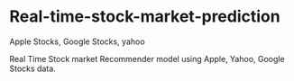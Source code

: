 # Real-time-stock-market-prediction
Apple Stocks, Google Stocks, yahoo

Real Time Stock market Recommender model using Apple, Yahoo, Google Stocks data.
